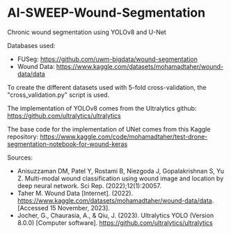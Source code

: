 # AI-SWEEP-Wound-Segmentation
Chronic wound segmentation using YOLOv8 and U-Net

Databases used:

- FUSeg: https://github.com/uwm-bigdata/wound-segmentation
- Wound Data: https://www.kaggle.com/datasets/mohamadtaher/wound-data/data

To create the different datasets used with 5-fold cross-validation, the "cross_validation.py" script is used.

The implementation of YOLOv8 comes from the Ultralytics github: https://github.com/ultralytics/ultralytics

The base code for the implementation of UNet comes from this Kaggle repository: https://www.kaggle.com/code/mohamadtaher/test-drone-segmentation-notebook-for-wound-keras

Sources:
- Anisuzzaman DM, Patel Y, Rostami B, Niezgoda J, Gopalakrishnan S, Yu Z. Multi-modal wound classification using wound image and location by deep neural network. Sci Rep. (2022);12(1):20057. 
- Taher M. Wound Data [Internet]. (2022). https://www.kaggle.com/datasets/mohamadtaher/wound-data/data. [Accessed 15 November, 2023].
- Jocher, G., Chaurasia, A., & Qiu, J. (2023). Ultralytics YOLO (Version 8.0.0) [Computer software]. https://github.com/ultralytics/ultralytics


